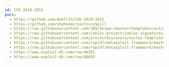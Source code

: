```yaml
---
id: CVE-2019-1653
pocs:
  - https://github.com/dubfr33/CVE-2019-1653
  - https://github.com/shaheemirza/CiscoSpill
  - https://raw.githubusercontent.com/1N3/Sn1per/master/templates/active/CVE-2019-1653_-_Cisco_RV320_RV326_Configuration_Disclosure.sh
  - https://raw.githubusercontent.com/jaeles-project/jaeles-signatures/master/cves/cisco-rv-320-326-config-leak-cve-2019-1653.yaml
  - https://raw.githubusercontent.com/projectdiscovery/nuclei-templates/master/cves/2019/CVE-2019-1653.yaml
  - https://raw.githubusercontent.com/rapid7/metasploit-framework/master/modules/auxiliary/gather/cisco_rv320_config.rb
  - https://raw.githubusercontent.com/rapid7/metasploit-framework/master/modules/exploits/linux/http/cisco_rv32x_rce.rb
  - https://www.exploit-db.com/raw/46262
  - https://www.exploit-db.com/raw/46655
---
```

